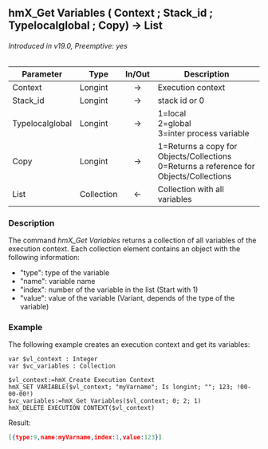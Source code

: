 ## hmX_Get Variables ( Context ; Stack_id ; Typelocalglobal ; Copy) → List
###### Introduced in v19.0, Preemptive: yes

|Parameter|Type|In/Out|Description
|---|---|:---:|---
|Context|Longint|→|Execution context
|Stack_id|Longint|→|stack id or 0
|Typelocalglobal|Longint|→|1=local<br />2=global<br />3=inter process variable
|Copy|Longint|→|1=Returns a copy for Objects/Collections<br />0=Returns a reference for Objects/Collections
|List|Collection|←|Collection with all variables

### Description
The command *hmX_Get Variables* returns a collection of all variables of the execution context.
Each collection element contains an object with the following information:

* "type": type of the variable
* "name": variable name
* "index": number of the variable in the list (Start with 1) 
* "value": value of the variable (Variant, depends of the type of the variable)

### Example
The following example creates an execution context and get its variables:

```4d
var $vl_context : Integer
var $vc_variables : Collection

$vl_context:=hmX_Create Execution Context
hmX_SET VARIABLE($vl_context; "myVarname"; Is longint; ""; 123; !00-00-00!)
$vc_variables:=hmX_Get Variables($vl_context; 0; 2; 1)
hmX_DELETE EXECUTION CONTEXT($vl_context)
```

Result:

```json
[{type:9,name:myVarname,index:1,value:123}]
```
